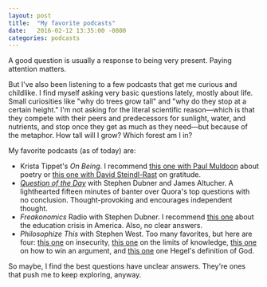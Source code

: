 ```yaml
---
layout: post
title:  "My favorite podcasts"
date:   2016-02-12 13:35:00 -0800
categories: podcasts
---
```


A good question is usually a response to being very present. Paying attention matters.

But I've also been listening to a few podcasts that get me curious and childlike. I find myself asking very basic questions lately, mostly about life. Small curiosities like "why do trees grow tall" and "why do they stop at a certain height." I'm not asking for the literal scientific reason––which is that they compete with their peers and predecessors for sunlight, water, and nutrients, and stop once they get as much as they need––but because of the metaphor. How tall will I grow? Which forest am I in?

My favorite podcasts (as of today) are:

- Krista Tippet's *On Being*. I recommend [this one with Paul Muldoon][paul-muldoon] about poetry or [this one with David Steindl-Rast][david-steindl-rast] on gratitude.
- *[Question of the Day][qotd]* with Stephen Dubner and James Altucher. A lighthearted fifteen minutes of banter over Quora's top questions with no conclusion. Thought-provoking and encourages independent thought.
- *Freakonomics* Radio with Stephen Dubner. I recommend [this one][freakonomics] about the education crisis in America. Also, no clear answers.
- *Philosophize This* with Stephen West. Too many favorites, but here are four: [this one][pt-insecurity] on insecurity, [this one][pt-limits] on the limits of knowledge, [this one][pt-argument] on how to win an argument, and [this one][pt-hegel] one Hegel's definition of God.

So maybe, I find the best questions have unclear answers. They're ones that push me to keep exploring, anyway.

<!-- Links -->
[paul-muldoon]: http://www.onbeing.org/program/paul-muldoon-a-conversation-with-verse/8276
[david-steindl-rast]: http://www.onbeing.org/program/david-steindl-rast-anatomy-of-gratitude/8361
[qotd]: http://www.earwolf.com/show/question-of-the-day/
[freakonomics]: http://freakonomics.com/podcast/americas-education-problem-really-just-teacher-problem-freakonomics-radio-rebroadcast/
[pt-insecurity]: http://www.philosophizethis.org/insecurity/
[pt-argument]: http://www.philosophizethis.org/hegels-god/
[pt-limits]: http://www.philosophizethis.org/limitations-of-knowledge/
[pt-hegel]: http://www.philosophizethis.org/how-to-win-an-argument-pt-1/
